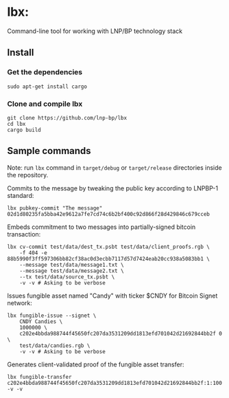 # lbx: 

Command-line tool for working with LNP/BP technology stack

## Install

### Get the dependencies

```shell script
sudo apt-get install cargo
```

### Clone and compile lbx

```shell script
git clone https://github.com/lnp-bp/lbx
cd lbx
cargo build
```

## Sample commands

Note: run `lbx` command in `target/debug` or `target/release` directories inside the repository.

Commits to the message by tweaking the public key according to LNPBP-1 standard:
```shell script
lbx pubkey-commit "The message" 02d1d80235fa5bba42e9612a7fe7cd74c6b2bf400c92d866f28d429846c679cceb
```

Embeds commitment to two messages into partially-signed bitcoin transaction:
```shell script
lbx cv-commit test/data/dest_tx.psbt test/data/client_proofs.rgb \
    -f 404 -e 88b5990f3ff597306bb82cf38ac0d3ecbb7117d57d7424eab20cc938a5083bb1 \
    --message test/data/message1.txt \
    --message test/data/message2.txt \
    --tx test/data/source_tx.psbt \
    -v -v # Asking to be verbose
```

Issues fungible asset named "Candy" with ticker $CNDY for Bitcoin Signet network:
```shell script
lbx fungible-issue --signet \
    CNDY Candies \
    1000000 \
    c202e4bbda988744f45650fc207da3531209dd1813efd701042d21692844bb2f 0 \
    test/data/candies.rgb \
    -v -v # Asking to be verbose
```

Generates client-validated proof of the fungible asset transfer:
```shell script
lbx fungible-transfer c202e4bbda988744f45650fc207da3531209dd1813efd701042d21692844bb2f:1:100 -v -v
```